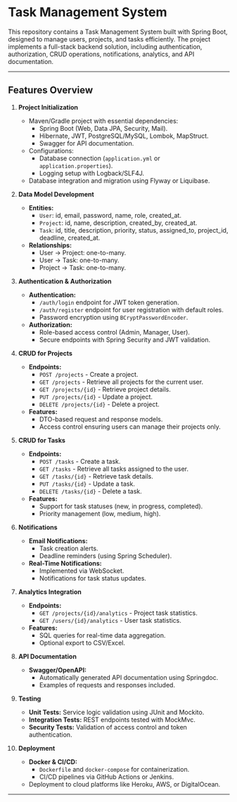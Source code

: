 # Task Management System

This repository contains a Task Management System built with Spring Boot, designed to manage users, projects, and tasks efficiently. The project implements a full-stack backend solution, including authentication, authorization, CRUD operations, notifications, analytics, and API documentation.

---

## Features Overview

1. **Project Initialization**
    - Maven/Gradle project with essential dependencies:
        - Spring Boot (Web, Data JPA, Security, Mail).
        - Hibernate, JWT, PostgreSQL/MySQL, Lombok, MapStruct.
        - Swagger for API documentation.
    - Configurations:
        - Database connection (`application.yml` or `application.properties`).
        - Logging setup with Logback/SLF4J.
    - Database integration and migration using Flyway or Liquibase.

2. **Data Model Development**
    - **Entities:**
        - `User`: id, email, password, name, role, created_at.
        - `Project`: id, name, description, created_by, created_at.
        - `Task`: id, title, description, priority, status, assigned_to, project_id, deadline, created_at.
    - **Relationships:**
        - User → Project: one-to-many.
        - User → Task: one-to-many.
        - Project → Task: one-to-many.

3. **Authentication & Authorization**
    - **Authentication:**
        - `/auth/login` endpoint for JWT token generation.
        - `/auth/register` endpoint for user registration with default roles.
        - Password encryption using `BCryptPasswordEncoder`.
    - **Authorization:**
        - Role-based access control (Admin, Manager, User).
        - Secure endpoints with Spring Security and JWT validation.

4. **CRUD for Projects**
    - **Endpoints:**
        - `POST /projects` - Create a project.
        - `GET /projects` - Retrieve all projects for the current user.
        - `GET /projects/{id}` - Retrieve project details.
        - `PUT /projects/{id}` - Update a project.
        - `DELETE /projects/{id}` - Delete a project.
    - **Features:**
        - DTO-based request and response models.
        - Access control ensuring users can manage their projects only.

5. **CRUD for Tasks**
    - **Endpoints:**
        - `POST /tasks` - Create a task.
        - `GET /tasks` - Retrieve all tasks assigned to the user.
        - `GET /tasks/{id}` - Retrieve task details.
        - `PUT /tasks/{id}` - Update a task.
        - `DELETE /tasks/{id}` - Delete a task.
    - **Features:**
        - Support for task statuses (new, in progress, completed).
        - Priority management (low, medium, high).

6. **Notifications**
    - **Email Notifications:**
        - Task creation alerts.
        - Deadline reminders (using Spring Scheduler).
    - **Real-Time Notifications:**
        - Implemented via WebSocket.
        - Notifications for task status updates.

7. **Analytics Integration**
    - **Endpoints:**
        - `GET /projects/{id}/analytics` - Project task statistics.
        - `GET /users/{id}/analytics` - User task statistics.
    - **Features:**
        - SQL queries for real-time data aggregation.
        - Optional export to CSV/Excel.

8. **API Documentation**
    - **Swagger/OpenAPI:**
        - Automatically generated API documentation using Springdoc.
        - Examples of requests and responses included.

9. **Testing**
    - **Unit Tests:** Service logic validation using JUnit and Mockito.
    - **Integration Tests:** REST endpoints tested with MockMvc.
    - **Security Tests:** Validation of access control and token authentication.

10. **Deployment**
    - **Docker & CI/CD:**
        - `Dockerfile` and `docker-compose` for containerization.
        - CI/CD pipelines via GitHub Actions or Jenkins.
    - Deployment to cloud platforms like Heroku, AWS, or DigitalOcean.

---